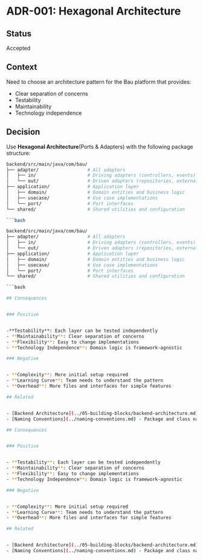 # ADR-001: Hexagonal Architecture

## Status


Accepted

## Context


Need to choose an architecture pattern for the Bau platform that provides:
- Clear separation of concerns
- Testability
- Maintainability
- Technology independence

## Decision


Use **Hexagonal Architecture**(Ports & Adapters) with the following package structure:

```bash
backend/src/main/java/com/bau/
├── adapter/                  # All adapters
│   ├── in/                   # Driving adapters (controllers, events)
│   └── out/                  # Driven adapters (repositories, external services)
├── application/              # Application layer
│   ├── domain/               # Domain entities and business logic
│   ├── usecase/              # Use case implementations
│   └── port/                 # Port interfaces
└── shared/                   # Shared utilities and configuration

```bash

backend/src/main/java/com/bau/
├── adapter/                  # All adapters
│   ├── in/                   # Driving adapters (controllers, events)
│   └── out/                  # Driven adapters (repositories, external services)
├── application/              # Application layer
│   ├── domain/               # Domain entities and business logic
│   ├── usecase/              # Use case implementations
│   └── port/                 # Port interfaces
└── shared/                   # Shared utilities and configuration

```bash

## Consequences


### Positive


-**Testability**: Each layer can be tested independently
- **Maintainability**: Clear separation of concerns
- **Flexibility**: Easy to change implementations
- **Technology Independence**: Domain logic is framework-agnostic

### Negative


- **Complexity**: More initial setup required
- **Learning Curve**: Team needs to understand the pattern
- **Overhead**: More files and interfaces for simple features

## Related


- [Backend Architecture](../05-building-blocks/backend-architecture.md) - Detailed implementation
- [Naming Conventions](../naming-conventions.md) - Package and class naming

## Consequences


### Positive


- **Testability**: Each layer can be tested independently
- **Maintainability**: Clear separation of concerns
- **Flexibility**: Easy to change implementations
- **Technology Independence**: Domain logic is framework-agnostic

### Negative


- **Complexity**: More initial setup required
- **Learning Curve**: Team needs to understand the pattern
- **Overhead**: More files and interfaces for simple features

## Related


- [Backend Architecture](../05-building-blocks/backend-architecture.md) - Detailed implementation
- [Naming Conventions](../naming-conventions.md) - Package and class naming
